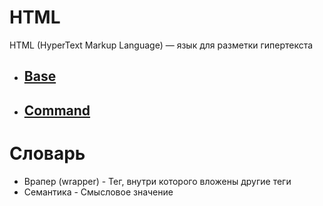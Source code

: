 # HTML
HTML (HyperText Markup Language) — язык для разметки гипертекста
<ul>
    <li><h2><a href = "/HTML/base/">Base</a></h2></li>
    <li><h2><a href = "/HTML/command/">Command</a></h2></li>
</ul>

# Словарь
<ul>
<li>Врапер (wrapper) - Тег, внутри которого вложены другие теги</li>
<li>Семантика - Смысловое значение</li>

</ul>